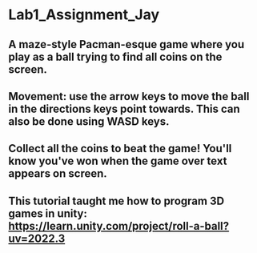 # Lab1_Assignment_Jay

## A maze-style Pacman-esque game where you play as a ball trying to find all coins on the screen.

## Movement: use the arrow keys to move the ball in the directions keys point towards. This can also be done using WASD keys.

## Collect all the coins to beat the game! You'll know you've won when the game over text appears on screen.

## This tutorial taught me how to program 3D games in unity: https://learn.unity.com/project/roll-a-ball?uv=2022.3
